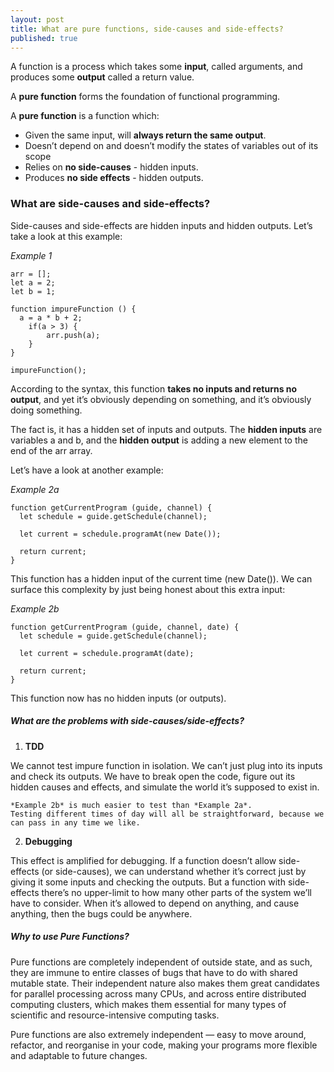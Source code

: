 ```yaml
---
layout: post
title: What are pure functions, side-causes and side-effects?
published: true
---
```



A function is a process which takes some **input**, called arguments, and produces some **output** called a return value. 

A **pure function** forms the foundation of functional programming.

A **pure function** is a function which:
- Given the same input, will **always return the same output**.
- Doesn’t depend on and doesn’t modify the states of variables out of its scope
- Relies on **no side-causes** - hidden inputs.
- Produces **no side effects** - hidden outputs.

### What are side-causes and side-effects?

Side-causes and side-effects are hidden inputs and hidden outputs. Let’s take a look at this example:

*Example 1*


```
arr = [];
let a = 2;
let b = 1;

function impureFunction () {
  a = a * b + 2;
	if(a > 3) {
		arr.push(a);
	}
}

impureFunction();

```

According to the syntax, this function **takes no inputs and returns no output**, and yet it’s obviously depending on something, and it’s obviously doing something. 

The fact is, it has a hidden set of inputs and outputs. 
The **hidden inputs** are variables a and b, and the **hidden output** is adding a new element to the end of the arr array.


Let’s have a look at another example:

*Example 2a*

```
function getCurrentProgram (guide, channel) {
  let schedule = guide.getSchedule(channel);

  let current = schedule.programAt(new Date());

  return current;
}

```
This function has a hidden input of the current time (new Date()). We can surface this complexity by just being honest about this extra input:

*Example 2b*
```
function getCurrentProgram (guide, channel, date) {
  let schedule = guide.getSchedule(channel);

  let current = schedule.programAt(date);

  return current;
}
```

This function now has no hidden inputs (or outputs).


##### What are the problems with side-causes/side-effects?


1. **TDD**

We cannot test impure function in isolation. We can’t just plug into its inputs and check its outputs. We have to break open the code, figure out its hidden causes and effects, and simulate the world it’s supposed to exist in.

    *Example 2b* is much easier to test than *Example 2a*. 
    Testing different times of day will all be straightforward, because we can pass in any time we like.

2. **Debugging**

This effect is amplified for debugging. If a function doesn’t allow side-effects (or side-causes), we can understand whether it’s correct just by giving it some inputs and checking the outputs. But a function with side-effects there’s no upper-limit to how many other parts of the system we’ll have to consider. When it’s allowed to depend on anything, and cause anything, then the bugs could be anywhere.


##### Why to use Pure Functions?

Pure functions are completely independent of outside state, and as such, they are immune to entire classes of bugs that have to do with shared mutable state. Their independent nature also makes them great candidates for parallel processing across many CPUs, and across entire distributed computing clusters, which makes them essential for many types of scientific and resource-intensive computing tasks.

Pure functions are also extremely independent — easy to move around, refactor, and reorganise in your code, making your programs more flexible and adaptable to future changes.

